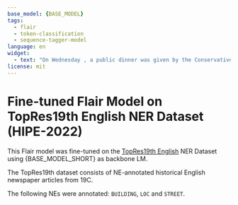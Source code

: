 ```yaml
---
base_model: {BASE_MODEL}
tags:
  - flair
  - token-classification
  - sequence-tagger-model
language: en
widget:
  - text: "On Wednesday , a public dinner was given by the Conservative Burgesses of Leads , to the Conservative members of the Leeds Town Council , in the Music Hall , Albion-street , which was very numerously attended ."
license: mit
---
```


# Fine-tuned Flair Model on TopRes19th English NER Dataset (HIPE-2022)

This Flair model was fine-tuned on the
[TopRes19th English](https://github.com/hipe-eval/HIPE-2022-data/blob/main/documentation/README-topres19th.md)
NER Dataset using {BASE_MODEL_SHORT} as backbone LM.

The TopRes19th dataset consists of NE-annotated historical English newspaper articles from 19C.

The following NEs were annotated: `BUILDING`, `LOC` and `STREET`.
